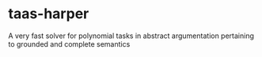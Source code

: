 # taas-harper
A very fast solver for polynomial tasks in abstract argumentation pertaining to grounded and complete semantics

